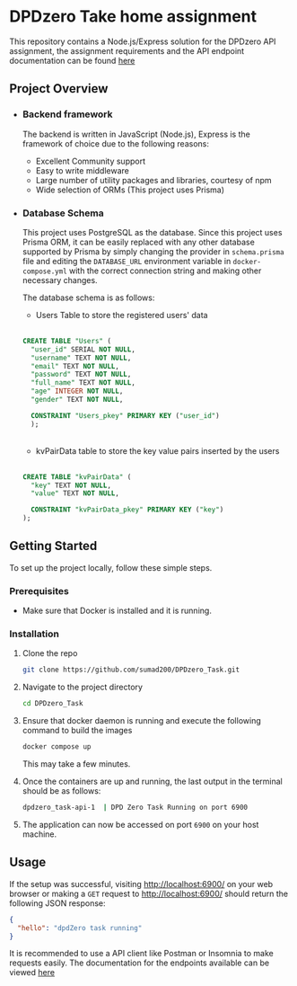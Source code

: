# DPDzero Take home assignment

This repository contains a Node.js/Express solution for the DPDzero API assignment, the assignment requirements and the
API endpoint documentation can be found [here](https://bit.ly/dpdzero-fullstack-engg)

## Project Overview

- ### Backend framework

  The backend is written in JavaScript (Node.js), Express is the framework of choice due to the following reasons:

  - Excellent Community support
  - Easy to write middleware
  - Large number of utility packages and libraries, courtesy of npm
  - Wide selection of ORMs (This project uses Prisma)

- ### Database Schema

  This project uses PostgreSQL as the database. Since this project uses Prisma ORM, it can be easily replaced with any other database supported by Prisma by simply changing the provider in `schema.prisma` file and editing the `DATABASE_URL` environment variable in `docker-compose.yml` with the correct connection string and making other necessary changes.

  The database schema is as follows:

  - Users Table to store the registered users' data

  <br/>

  ```sql
  CREATE TABLE "Users" (
    "user_id" SERIAL NOT NULL,
    "username" TEXT NOT NULL,
    "email" TEXT NOT NULL,
    "password" TEXT NOT NULL,
    "full_name" TEXT NOT NULL,
    "age" INTEGER NOT NULL,
    "gender" TEXT NOT NULL,

    CONSTRAINT "Users_pkey" PRIMARY KEY ("user_id")
    );
  ```

  <br/>

  - kvPairData table to store the key value pairs inserted by the users

   <br/>

  ```sql
  CREATE TABLE "kvPairData" (
    "key" TEXT NOT NULL,
    "value" TEXT NOT NULL,

    CONSTRAINT "kvPairData_pkey" PRIMARY KEY ("key")
  );
  ```

## Getting Started

To set up the project locally, follow these simple steps.

### Prerequisites

- Make sure that Docker is installed and it is running.

### Installation

1. Clone the repo

   ```sh
   git clone https://github.com/sumad200/DPDzero_Task.git
   ```

2. Navigate to the project directory

   ```sh
   cd DPDzero_Task
   ```

3. Ensure that docker daemon is running and execute the following command to build the images

   ```sh
   docker compose up
   ```

   This may take a few minutes.

4. Once the containers are up and running, the last output in the terminal should be as follows:

   ```sh
   dpdzero_task-api-1  | DPD Zero Task Running on port 6900
   ```

5. The application can now be accessed on port `6900` on your host machine.

## Usage

If the setup was successful, visiting <http://localhost:6900/> on your web browser or making a `GET` request to <http://localhost:6900/> should return the following JSON response:

```json
{
  "hello": "dpdZero task running"
}
```

It is recommended to use a API client like Postman or Insomnia to make requests easily. The documentation for the endpoints available can be viewed [here](https://dpdzero.notion.site/Take-home-assignment-Software-Developer-a1354d18891744fa9fc84815f040c76d?pvs=25#694d7900382a43fbbe54bafa95e2628a)
